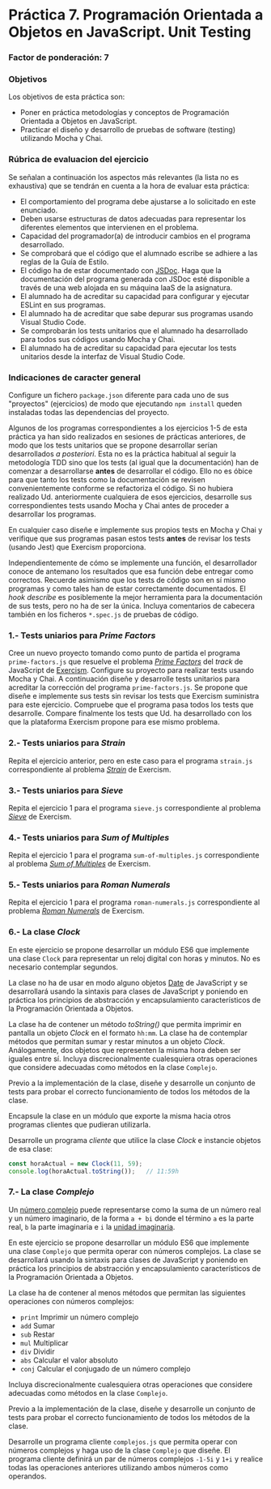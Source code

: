 # Práctica 7. Programación Orientada a Objetos en JavaScript. Unit Testing
### Factor de ponderación: 7

### Objetivos
Los objetivos de esta práctica son:
 
* Poner en práctica metodologías y conceptos de Programación Orientada a Objetos en JavaScript.
* Practicar el diseño y desarrollo de pruebas de software (testing) utilizando Mocha y Chai.

### Rúbrica de evaluacion del ejercicio
Se señalan a continuación los aspectos más relevantes (la lista no es exhaustiva)
que se tendrán en cuenta a la hora de evaluar esta práctica:

* El comportamiento del programa debe ajustarse a lo solicitado en este enunciado.
* Deben usarse estructuras de datos adecuadas para representar los diferentes elementos que intervienen en el problema.
* Capacidad del programador(a) de introducir cambios en el programa desarrollado.
* Se comprobará que el código que el alumnado escribe se adhiere a las reglas de la Guía de Estilo.
* El código ha de estar documentado con [JSDoc](https://jsdoc.app/). 
  Haga que la documentación del programa generada con JSDoc esté disponible a través de una web alojada en su máquina IaaS de la asignatura.
* El alumnado ha de acreditar su capacidad para configurar y ejecutar ESLint en sus programas.
* El alumnado ha de acreditar que sabe depurar sus programas usando Visual Studio Code.
* Se comprobarán los tests unitarios que el alumnado ha desarrollado para todos sus códigos usando Mocha y Chai.
* El alumnado ha de acreditar su capacidad para ejecutar los tests unitarios desde la interfaz de Visual
  Studio Code.

### Indicaciones de caracter general
Configure un fichero `package.json` diferente para cada uno de sus "proyectos" (ejercicios)
de modo que ejecutando `npm install` queden instaladas todas las dependencias del proyecto.

Algunos de los programas correspondientes a los ejercicios 1-5 de esta práctica ya han sido realizados en
sesiones de prácticas anteriores, de modo que los tests unitarios que se propone desarrollar serían 
desarrollados *a posteriori*. 
Esta no es la práctica habitual al seguir la metodología TDD sino que los tests (al igual que la
documentación) han de comenzar a desarrollarse **antes** de desarrollar el código.
Ello no es óbice para que tanto los tests como la documentación se revisen convenientemente conforme se
refactoriza el código.
Si no hubiera realizado Ud. anteriormente cualquiera de esos ejercicios, desarrolle sus correspondientes
tests usando Mocha y Chai antes de proceder a desarrollar los programas.

En cualquier caso diseñe e implemente sus propios tests en Mocha y Chai y verifique que sus programas pasan
estos tests **antes** de revisar los tests (usando Jest) que Exercism proporciona.

Independientemente de cómo se implemente una función, el desarrollador conoce de antemano los resultados que
esa función debe entregar como correctos.
Recuerde asimismo que los tests de código son en sí mismo programas y como tales han de estar correctamente
documentados.
El *hook* *describe* es posiblemente la mejor herramienta para la documentación de sus tests, pero no ha de
ser la única.
Incluya comentarios de cabecera también en los ficheros `*.spec.js` de pruebas de código.

### 1.- Tests uniarios para *Prime Factors*
Cree un nuevo proyecto tomando como punto de partida el programa `prime-factors.js` que resuelve el problema
[*Prime Factors*](https://exercism.io/my/solutions/fce10654772240b3b22955cd5aeb855a)
del *track* de JavaScript de 
[Exercism](https://exercism.io/my/tracks/javascript).
Configure su proyecto para realizar tests usando Mocha y Chai.
A continuación diseñe y desarrolle tests unitarios para acreditar la corrección del programa
`prime-factors.js`.
Se propone que diseñe e implemente sus tests sin revisar los tests que Exercism suministra para este ejercicio.
Compruebe que el programa pasa todos los tests que desarrolle.
Compare finalmente los tests que Ud. ha desarrollado con los que la plataforma Exercism propone para ese mismo
problema.

### 2.- Tests uniarios para *Strain*
Repita el ejercicio anterior, pero en este caso para el programa `strain.js` correspondiente al problema
[*Strain*](https://exercism.io/my/solutions/03d029e7331642fd8a15501eb1ae64bf)
de Exercism.

### 3.- Tests uniarios para *Sieve*
Repita el ejercicio 1 para el programa `sieve.js` correspondiente al problema
[*Sieve*](https://exercism.io/my/solutions/6b48d3e059014849952c2886ac3ba9bd)
de Exercism.

### 4.- Tests uniarios para *Sum of Multiples*
Repita el ejercicio 1 para el programa `sum-of-multiples.js` correspondiente al problema
[*Sum of Multiples*](https://exercism.io/my/solutions/f51f679400aa4d93a1b278c4bd73d5b8)
de Exercism.

### 5.- Tests uniarios para *Roman Numerals*
Repita el ejercicio 1 para el programa `roman-numerals.js` correspondiente al problema
[*Roman Numerals*](https://exercism.io/my/solutions/5bd5622efab448d9b12233e779696a41)
de Exercism.

### 6.- La clase *Clock*
En este ejercicio se propone desarrollar un módulo ES6 que implemente una clase `Clock` 
para representar un reloj digital con horas y minutos. No es necesario contemplar segundos.

La clase no ha de usar en modo alguno objetos 
[Date](https://developer.mozilla.org/en-US/docs/Web/JavaScript/Reference/Global_Objects/Date)
de JavaScript y se desarrollará usando la sintaxis para clases de JavaScript y poniendo en práctica los principios de
abstracción y encapsulamiento característicos de la Programación Orientada a Objetos.

La clase ha de contener un método *toString()* que permita imprimir en pantalla un objeto *Clock* en el
formato `hh:mm`.
La clase ha de contemplar métodos que permitan sumar y restar minutos a un objeto *Clock*.
Análogamente, dos objetos que representen la misma hora deben ser iguales entre sí.
Incluya discrecionalmente cualesquiera otras operaciones que considere adecuadas como métodos en la clase `Complejo`.

Previo a la implementación de la clase, diseñe y desarrolle un conjunto de tests para probar el correcto
funcionamiento de todos los métodos de la clase.

Encapsule la clase en un módulo que exporte la misma hacia otros programas clientes que pudieran utilizarla.

Desarrolle un programa *cliente* que utilice la clase *Clock* e instancie objetos de esa clase:
```javascript
const horaActual = new Clock(11, 59);
console.log(horaActual.toString());   // 11:59h
```

### 7.- La clase *Complejo*
Un
[número complejo](https://es.wikipedia.org/wiki/N%C3%BAmero_complejo)
puede representarse como la suma de un número real y un número imaginario, de la forma `a + bi` donde el
término `a` es la parte real, `b` la parte imaginaria e `i` la
[unidad imaginaria](https://es.wikipedia.org/wiki/Unidad_imaginaria).

En este ejercicio se propone desarrollar un módulo ES6 que implemente una clase `Complejo` que permita operar con números complejos.
La clase se desarrollará usando la sintaxis para clases de JavaScript y poniendo en práctica los principios de
abstracción y encapsulamiento característicos de la Programación Orientada a Objetos.

La clase ha de contener al menos métodos que permitan las siguientes operaciones con números complejos:

* `print` Imprimir un número complejo 
* `add` Sumar 
* `sub` Restar
* `mul` Multiplicar
* `div` Dividir
* `abs` Calcular el valor absoluto
* `conj` Calcular el conjugado de un número complejo

Incluya discrecionalmente cualesquiera otras operaciones que considere adecuadas como métodos en la clase `Complejo`.

Previo a la implementación de la clase, diseñe y desarrolle un conjunto de tests para probar el correcto
funcionamiento de todos los métodos de la clase.

Desarrolle un programa cliente `complejos.js` que permita operar con números complejos y haga uso de la clase `Complejo` que diseñe.
El programa cliente definirá un par de números complejos `-1-5i` y `1+i` y realice todas las operaciones
anteriores utilizando ambos números como operandos.
